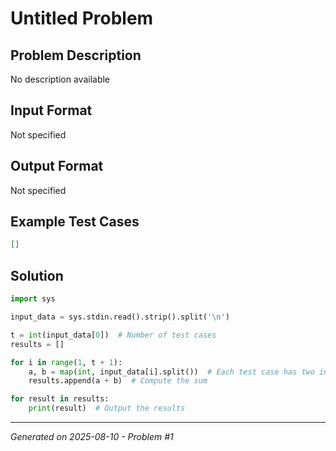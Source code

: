 # Untitled Problem

## Problem Description
No description available

## Input Format
Not specified

## Output Format
Not specified

## Example Test Cases
```json
[]
```

## Solution
```python
import sys

input_data = sys.stdin.read().strip().split('\n')

t = int(input_data[0])  # Number of test cases
results = []

for i in range(1, t + 1):
    a, b = map(int, input_data[i].split())  # Each test case has two integers
    results.append(a + b)  # Compute the sum

for result in results:
    print(result)  # Output the results
```

---
*Generated on 2025-08-10 - Problem #1*